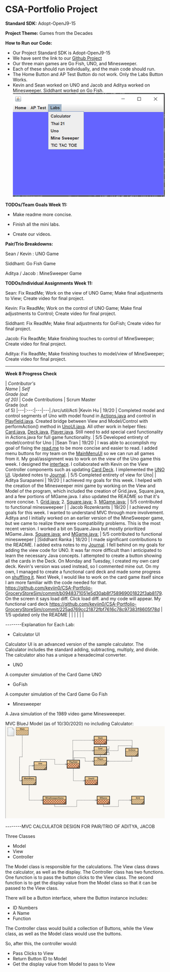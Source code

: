 # CSA-Portfolio Project

**Standard SDK:** Adopt-OpenJ9-15

**Project Theme:** Games from the Decades

**How to Run our Code:**
- Our Project Standard SDK is Adopt-OpenJ9-15
- We have sent the link to our [Github Project](https://github.com/keviin0/CSA-Portfolio-GroceryStoreSim)
- Our three main games are Go Fish, UNO, and Minesweeper.
- Each of these should run individually, and the main code should run.
- The Home Button and AP Test Button do not work. Only the Labs Button Works. 
- Kevin and Sean worked on UNO and Jacob and Aditya worked on Minesweeper. Siddhant worked on Go Fish.
![](images/Snip1.png)

**TODOs/Team Goals Week 11:**
* Make readme more concise.

* Finish all the mini labs.

* Create our videos.

**Pair/Trio Breakdowns:**

Sean / Kevin : UNO Game

Siddhant: Go Fish Game
 
Aditya / Jacob : MineSweeper Game

**TODOs/Individual Assignments Week 11:**

Sean: Fix ReadMe; Work on the view of UNO Game; Make final adjustments to View; Create video for final project.

Kevin: Fix ReadMe; Work on the control of UNO Game; Make final adjustments to Control; Create video for final project.

Siddhant: Fix ReadMe; Make final adjustments for GoFish; Create video for final project.

Jacob: Fix ReadMe; Make finishing touches to control of MineSweeper; Create video for final project.

Aditya: Fix ReadMe; Make finishing touches to model/view of MineSweeper; Create video for final project.

------------------------------------------------------------------------------------------------------------------------

**Week 8 Progress Check**

| *Contributor's <br> Name* | *Self <br> Grade (out <br> of 20)* | Code Contributions | Scrum Master <br> Grade (out <br> of 5)
|---|:---:|---|---|./src/util/Acti
|Kevin Hu | 19/20 | Completed model and control segments of Uno with model found in [Actions.java](ons.java) and control in [Playfield.java](./src/util/Playfield.java). Created bridge between View and Model/Control with performAction() method in [UnoUI.java](./src/ui/UnoUI). All other work in helper files: [Card.java](./src/util/Card.java), [Deck.java](./src/util/Deck.java), [Player.java](./src/util/Player.java). Still need to add special card functionality in Actions.java for full game functionality.  | 5/5 Developed entirety of model/control for Uno |
|Sean Tran   | 19/20 | I was able to accomplish my goal of fixing the [read.me](https://github.com/keviin0/CSA-Portfolio-GroceryStoreSim/blob/main/README.md) to be more concise and easier to read. I added menu buttons for my team on the [MainMenuUI](https://github.com/keviin0/CSA-Portfolio-GroceryStoreSim/blob/main/src/util/MainMenu.java#L87-L113) so we can run all games from it. My goal/assignment was to work on the view of the Uno game this week. I designed the [interface](https://github.com/keviin0/CSA-Portfolio-GroceryStoreSim/blob/main/src/ui/UnoUI.form). I collaborated with Kevin on the View Controller components such as updating [Card Deck]( https://github.com/keviin0/CSA-Portfolio-GroceryStoreSim/blob/main/src/util/Deck.java#L17-L20). I implemented the [UNO UI](https://github.com/keviin0/CSA-Portfolio-GroceryStoreSim/blob/main/src/ui/UnoUI.java). Updated notes to [Journal](https://docs.google.com/document/d/1Eq7m4VV92lnr9jNV4NAeMXk2w12HXQcJsRfXPjjd0Jk/edit?usp=sharing). | 5/5 Completed entirety of view for Uno|
|  Aditya Surapaneni | 19/20 | I achieved my goals for this week. I helped with the creation of the Minesweeper mini game by working on the View and Model of the program, which included the creation of Grid.java, Square.java, and a few portions of MGame.java. I also updated the README so that it's more concise. 1. [Grid.java:](https://github.com/keviin0/CSA-Portfolio-GroceryStoreSim/blob/main/src/util/Grid.java) 2. [Square.java:](https://github.com/keviin0/CSA-Portfolio-GroceryStoreSim/blob/main/src/util/Square.java) 3. [MGame.java:](https://github.com/keviin0/CSA-Portfolio-GroceryStoreSim/blob/main/src/util/MGame.java) | 5/5 contributed to functional minesweepeer |
|  Jacob Rozenkrants | 19/20 | I achieved my goals for this week. I wanted to understand MVC through more involvement. Aditya and I initially worked on an earlier version of the MineSweeper game, but we came to realize there were compatibility problems. This is the most recent version. I worked a bit on Square.Java but mostly prioritized MGame.Java. [Square.java:](https://github.com/keviin0/CSA-Portfolio-GroceryStoreSim/blob/main/src/util/Square.java) and [MGame.java:](https://github.com/keviin0/CSA-Portfolio-GroceryStoreSim/blob/main/src/util/MGame.java) | 5/5 contributed to functional minesweeper  | 
|Siddhant Ranka   | 18/20 | I made significant contributions to the README. I added extra notes to my [Journal](https://docs.google.com/document/d/1Eq7m4VV92lnr9jNV4NAeMXk2w12HXQcJsRfXPjjd0Jk/edit). I fell behind on my goals for adding the view code for UNO. It was far more difficult than I anticipated to learn the necessary Java concepts. I attempted to create a button showing all the cards in the Deck. On Monday and Tuesday, I created my own card deck. Kevin's version was used instead, so I commented mine out. On my own, I managed to create a functional card deck and made some progress on [shuffling it](https://github.com/keviin0/CSA-Portfolio-GroceryStoreSim/commit/0939cbe3031c39a298ad15b24981f6041ccf5f47). Next Week, I would like to work on the card game itself since I am more familiar with the code needed for that. https://github.com/keviin0/CSA-Portfolio-GroceryStoreSim/commit/b0948371051e5d30ab8f758969001822f3ab8179. On the screen it says load diff. Click load diff. and my code will appear. My functional card deck https://github.com/keviin0/CSA-Portfolio-GroceryStoreSim/commit/225ad769cc21872fbf7616c78c97383f8605f78d | 1/5 updated only the README |
|   |   |   |   |
                
--------Explanation for Each Lab:

- Calculator UI

Calculator UI is an advanced version of the sample calculator. The Calculator includes the standard adding, subtracting, multiply, and divide. The calculator also has a unique a hexadecimal converter. 
- UNO

A computer simulation of the Card Game UNO

- GoFish

A computer simulation of the Card Game Go Fish

* Minesweeper

A Java simulation of the 1989 video game Minesweeeper.



MVC BlueJ Model (as of 10/30/2020) no including Calculator:
![](images/MVC.png)

--------MVC CALCULATOR DESIGN FOR PAIR/TRIO OF ADITYA, JACOB

Three Classes
- Model
- View
- Controller

The Model class is responsible for the calculations.
The View class draws the calculator, as well as the display.
The Controller class has two functions. One function is to pass the button clicks to the View class. The second function is to get the display value from the Model class so that it can be passed to the View class.

There will be a Button interface, where the Button instance includes:
- ID Numbers
- A Name
- Function

The Controller class would build a collection of Buttons, while the View class, as well as the Model class would use the buttons.

So, after this, the controller would:
- Pass Clicks to View
- Return Button ID to Model
- Get the display value from Model to pass to View



